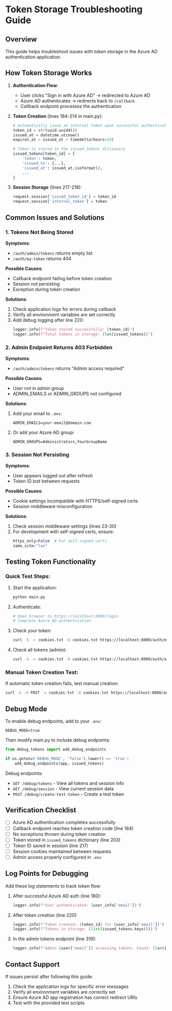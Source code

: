# Token Storage Troubleshooting Guide

## Overview
This guide helps troubleshoot issues with token storage in the Azure AD authentication application.

## How Token Storage Works

1. **Authentication Flow**:
   - User clicks "Sign in with Azure AD" → redirected to Azure AD
   - Azure AD authenticates → redirects back to `/callback`
   - Callback endpoint processes the authentication

2. **Token Creation** (lines 184-214 in main.py):
   ```python
   # Automatically issue an internal token upon successful authentication
   token_id = str(uuid.uuid4())
   issued_at = datetime.utcnow()
   expires_at = issued_at + timedelta(hours=24)
   
   # Token is stored in the issued_tokens dictionary
   issued_tokens[token_id] = {
       'token': token,
       'issued_to': {...},
       'issued_at': issued_at.isoformat(),
       ...
   }
   ```

3. **Session Storage** (lines 217-218):
   ```python
   request.session['issued_token_id'] = token_id
   request.session['internal_token'] = token
   ```

## Common Issues and Solutions

### 1. Tokens Not Being Stored

**Symptoms**:
- `/auth/admin/tokens` returns empty list
- `/auth/my-token` returns 404

**Possible Causes**:
- Callback endpoint failing before token creation
- Session not persisting
- Exception during token creation

**Solutions**:
1. Check application logs for errors during callback
2. Verify all environment variables are set correctly
3. Add debug logging after line 220:
   ```python
   logger.info(f"Token stored successfully: {token_id}")
   logger.info(f"Total tokens in storage: {len(issued_tokens)}")
   ```

### 2. Admin Endpoint Returns 403 Forbidden

**Symptoms**:
- `/auth/admin/tokens` returns "Admin access required"

**Possible Causes**:
- User not in admin group
- ADMIN_EMAILS or ADMIN_GROUPS not configured

**Solutions**:
1. Add your email to `.env`:
   ```
   ADMIN_EMAILS=your-email@domain.com
   ```
2. Or add your Azure AD group:
   ```
   ADMIN_GROUPS=Administrators,YourGroupName
   ```

### 3. Session Not Persisting

**Symptoms**:
- User appears logged out after refresh
- Token ID lost between requests

**Possible Causes**:
- Cookie settings incompatible with HTTPS/self-signed certs
- Session middleware misconfiguration

**Solutions**:
1. Check session middleware settings (lines 23-30)
2. For development with self-signed certs, ensure:
   ```python
   https_only=False  # For self-signed certs
   same_site="lax"
   ```

## Testing Token Functionality

### Quick Test Steps:
1. Start the application:
   ```bash
   python main.py
   ```

2. Authenticate:
   ```bash
   # Open browser to https://localhost:8000/login
   # Complete Azure AD authentication
   ```

3. Check your token:
   ```bash
   curl -k -c cookies.txt -b cookies.txt https://localhost:8000/auth/my-token
   ```

4. Check all tokens (admin):
   ```bash
   curl -k -c cookies.txt -b cookies.txt https://localhost:8000/auth/admin/tokens
   ```

### Manual Token Creation Test:
If automatic token creation fails, test manual creation:
```bash
curl -k -X POST -c cookies.txt -b cookies.txt https://localhost:8000/auth/issue-token
```

## Debug Mode

To enable debug endpoints, add to your `.env`:
```
DEBUG_MODE=true
```

Then modify main.py to include debug endpoints:
```python
from debug_tokens import add_debug_endpoints

if os.getenv('DEBUG_MODE', 'false').lower() == 'true':
    add_debug_endpoints(app, issued_tokens)
```

Debug endpoints:
- `GET /debug/tokens` - View all tokens and session info
- `GET /debug/session` - View current session data
- `POST /debug/create-test-token` - Create a test token

## Verification Checklist

- [ ] Azure AD authentication completes successfully
- [ ] Callback endpoint reaches token creation code (line 184)
- [ ] No exceptions thrown during token creation
- [ ] Token stored in `issued_tokens` dictionary (line 203)
- [ ] Token ID saved in session (line 217)
- [ ] Session cookies maintained between requests
- [ ] Admin access properly configured in `.env`

## Log Points for Debugging

Add these log statements to track token flow:

1. After successful Azure AD auth (line 180):
   ```python
   logger.info(f"User authenticated: {user_info['email']}")
   ```

2. After token creation (line 220):
   ```python
   logger.info(f"Token created: {token_id} for {user_info['email']}")
   logger.info(f"Tokens in storage: {list(issued_tokens.keys())}")
   ```

3. In the admin tokens endpoint (line 319):
   ```python
   logger.info(f"Admin {user['email']} accessing tokens. Found: {len(issued_tokens)}")
   ```

## Contact Support

If issues persist after following this guide:
1. Check the application logs for specific error messages
2. Verify all environment variables are correctly set
3. Ensure Azure AD app registration has correct redirect URIs
4. Test with the provided test scripts